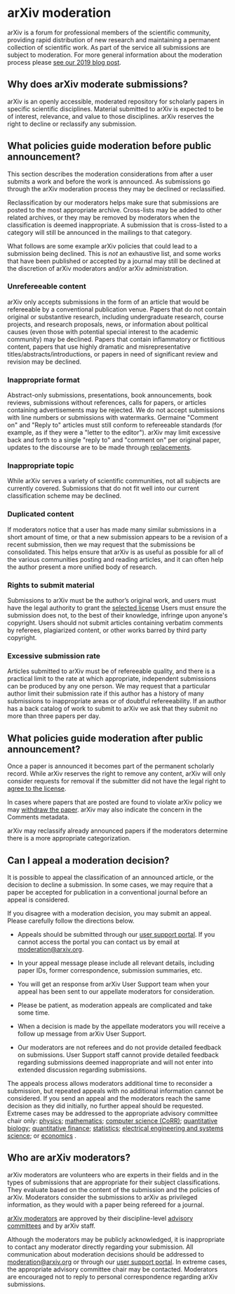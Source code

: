 # arXiv moderation

arXiv is a forum for professional members of the scientific community, providing rapid distribution of new research and maintaining a permanent collection of scientific work. As part of the service all submissions are subject to moderation. For more general information about the moderation process please [see our 2019 blog post](http://blog.arxiv.org/2019/08/29/our-moderation-process/).

## Why does arXiv moderate submissions?

arXiv is an openly accessible, moderated repository for scholarly papers in specific scientific disciplines. Material submitted to arXiv is expected to be of interest, relevance, and value to those disciplines. arXiv reserves the right to decline or reclassify any submission.

## What policies guide moderation before public announcement?

This section describes the moderation considerations from after a user submits a work and before the work is announced. As submissions go through the arXiv moderation process they may be declined or reclassified.

Reclassification by our moderators helps make sure that submissions are posted to the most appropriate archive. Cross-lists may be added to other related archives, or they may be removed by moderators when the classification is deemed inappropriate. A submission that is cross-listed to a category will still be announced in the mailings to that category.

What follows are some example arXiv policies that could lead to a submission being declined. This is *not* an exhaustive list, and some works that have been published or accepted by a journal may still be declined at the discretion of arXiv moderators and/or arXiv administration.

### Unrefereeable content

arXiv only accepts submissions in the form of an article that would be refereeable by a conventional publication venue. Papers that do not contain original or substantive research, including undergraduate research, course projects, and research proposals, news, or information about political causes (even those with potential special interest to the academic community) may be declined. Papers that contain inflammatory or fictitious content, papers that use highly dramatic and misrepresentative titles/abstracts/introductions, or papers in need of significant review and revision may be declined.

### Inappropriate format

Abstract-only submissions, presentations, book announcements, book reviews, submissions without references, calls for papers, or articles containing advertisements may be rejected. We do not accept submissions with line numbers or submissions with watermarks. Germaine "Comment on" and "Reply to" articles must still conform to refereeable standards (for example, as if they were a "letter to the editor"). arXiv may limit excessive back and forth to a single "reply to" and "comment on" per original paper, updates to the discourse are to be made through [replacements](/help/replace). 

### Inappropriate topic

While arXiv serves a variety of scientific communities, not all subjects are currently covered. Submissions that do not fit well into our current classification scheme may be declined.

### Duplicated content

If moderators notice that a user has made many similar submissions in a short amount of time, or that a new submission appears to be a revision of a recent submission, then we may request that the submissions be consolidated. This helps ensure that arXiv is as useful as possible for all of the various communities posting and reading articles, and it can often help the author present a more unified body of research.

### Rights to submit material

Submissions to arXiv must be the author’s original work, and users must have the legal authority to grant the [selected license](/help/license) Users must ensure the submission does not, to the best of their knowledge, infringe upon anyone's copyright. Users should not submit articles containing verbatim comments by referees, plagiarized content, or other works barred by third party copyright. 

### Excessive submission rate

Articles submitted to arXiv must be of refereeable quality, and there is a practical limit to the rate at which appropriate, independent submissions can be produced by any one person. We may request that a particular author limit their submission rate if this author has a history of many submissions to inappropriate areas or of doubtful refereeability. 
If an author has a back catalog of work to submit to arXiv we ask that they submit no more than three papers per day.

## What policies guide moderation after public announcement?

Once a paper is announced it becomes part of the permanent scholarly record. While arXiv reserves the right to remove any content, arXiv will only consider requests for removal if the submitter did not have the legal right to [agree to the license](/help/license).

In cases where papers that are posted are found to violate arXiv policy we may [withdraw the paper](/help/withdraw). arXiv may also indicate the concern in the Comments metadata.

arXiv may reclassify already announced papers if the moderators determine there is a more appropriate categorization.


<span id="appeal"></span>

## Can I appeal a moderation decision?

It is possible to appeal the classification of an announced article, or the decision to decline a submission. In some cases, we may require that a paper be accepted for publication in a conventional journal before an appeal is considered.

If you disagree with a moderation decision, you may submit an appeal. Please carefully follow the directions below.

- Appeals should be submitted through our [user support portal](https://arxiv.org/support/moderation_help). If you cannot access the portal you can contact us by email at moderation@arxiv.org.
- In your appeal message please include all relevant details, including paper IDs, former correspondence, submission summaries, etc.
- You will get an response from arXiv User Support team when your appeal has been sent to our appellate moderators for consideration.

- Please be patient, as moderation appeals are complicated and take some time.
- When a decision is made by the appellate moderators you will receive a follow up message from arXiv User Support.
- Our moderators are not referees and do not provide detailed feedback on submissions. User Support staff cannot provide detailed feedback regarding submissions deemed inappropriate and will not enter into extended discussion regarding submissions.


The appeals process allows moderators additional time to reconsider a submission, but repeated appeals with no additional information cannot be considered. If you send an appeal and the moderators reach the same decision as they did initially, no further appeal should be requested. Extreme cases may be addressed to the appropriate advisory committee chair only: [physics](/help/physics/#AdvisoryCommittee);
[mathematics](/help/math/#AdvisoryCommittee); 
[computer science (CoRR)](/corr); 
[quantitative biology](/help/q-bio/#AdvisoryCommittee); 
[quantitative finance](/help/q-fin/#AdvisoryCommittee);
[statistics](/help/statistics/#AdvisoryCommittee);
[electrical engineering and systems science](/help/eess/#AdvisoryCommittee); or [economics](/help/econ/#AdvisoryCommittee) .

## Who are arXiv moderators?

arXiv moderators are volunteers who are experts in their fields and in the types of submissions that are appropriate for their subject classifications. They evaluate based on the content of the submission and the policies of arXiv. Moderators consider the submissions to arXiv as privileged information, as they would with a paper being refereed for a journal.

[arXiv moderators](/moderators) are approved by their discipline-level [advisory committees](/about/people/scientific_ad_board#advisory_committees) and by arXiv staff.

Although the moderators may be publicly acknowledged, it is inappropriate to contact any moderator directly regarding your submission. All communication about moderation decisions should be addressed to moderation@arxiv.org or through our [user support portal](https://arxiv-org.atlassian.net/servicedesk/customer/portal/2). In extreme cases, the appropriate advisory committee chair may be contacted. Moderators are encouraged not to reply to personal correspondence regarding arXiv submissions.

